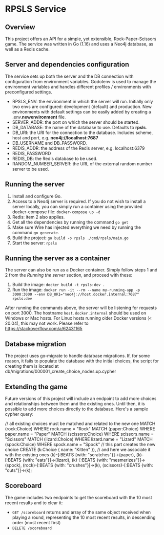 RPSLS Service
========

## Overview

This project offers an API for a simple, yet extensible, Rock-Paper-Scissors game. 
The service was written in Go (1.16) and uses a Neo4j database, as well as a Redis cache. 

## Server and dependencies configuration

The service sets up both the server and the DB connection with configuration from environment variables. Godotenv is used 
to manage the environment variables and handles different profiles / environments with preconfigured settings.

* RPSLS_ENV: the environment in which the server will run. Initially only two envs are configured: development (default) 
  and production. New environments with default settings can be easily added by creating a .env.**newenvironment** file.
* SERVER_ADDR: the port on which the server should be started.
* DB_DATABASE: the name of the database to use. Defaults to **rpsls**.
* DB_URI: the URI for the connection to the database. Includes scheme, host and port, e.g. **neo4j://localhost:7687**
* DB_USERNAME and DB_PASSWORD.
* REDIS_ADDR: the address of the Redis server, e.g. localhost:6379
* REDIS_PASSWORD
* REDIS_DB: the Redis database to be used.
* RANDOM_NUMBER_SERVER: the URL of the external random number server to be used.

## Running the server

1. Install and configure Go.
1. Access to a Neo4j server is required. If you do not wish to install a server locally, you can simply run a container 
   using the provided docker-compose file: `docker-compose up -d`
1. Redis: item 2 also applies.
1. Get all the dependencies by running the command `go get`
1. Make sure Wire has injected everything we need by running the command `go generate`.
1. Build the project: `go build -o rpsls ./cmd/rpsls/main.go`
1. Start the server: `rpsls`

## Running the server as a container

The server can also be run as a Docker container. Simply follow steps 1 and 2 from the *Running the server* section, and 
proceed with these:

1. Build the image: `docker build -t rpsls:dev .`
1. Run the image: `docker run -it --rm --name my-running-app -p 3000:3000 --env DB_URI="neo4j://host.docker.internal:7687" rpsls:dev`

After running the commands above, the server will be listening for requests on port 3000. The hostname `host.docker.internal` 
should be used on Windows or Mac hosts. For Linux hosts running older Docker versions (< 20.04), this may not work. Please 
refer to https://stackoverflow.com/a/62431165

## Database migration

The project uses go-migrate to handle database migrations. If, for some reason, it fails to populate the database with the 
initial choices, the script for creating them is located at db/migrations/000001_create_choice_nodes.up.cypher 

## Extending the game

Future versions of this project will include an endpoint to add more choices and relationships between them and the 
existing ones. Until then, it is possible to add more choices directly to the database. Here's a sample cypher query:

// all existing choices must be matched and related to the new one
MATCH (rock:Choice) WHERE rock.name = "Rock"
MATCH (paper:Choice) WHERE paper.name = "Paper"
MATCH (scissors:Choice) WHERE scissors.name = "Scissors"
MATCH (lizard:Choice) WHERE lizard.name = "Lizard"
MATCH (spock:Choice) WHERE spock.name = "Spock"
// this part creates the new choice
CREATE (k:Choice { name: "Kitten" }),
// and here we associate it with the existing ones
(k)-[:BEATS {with: "scratches"}]->(paper),
(k)-[:BEATS {with: "eats"}]->(lizard),
(k)-[:BEATS {with: "mesmerizes"}]->(spock),
(rock)-[:BEATS {with: "crushes"}]->(k),
(scissors)-[:BEATS {with: "cuts"}]->(k);

## Scoreboard

The game includes two endpoints to get the scoreboard with the 10 most recent results and to clear it:

* `GET /scoreboard`
  returns and array of the same object received when playing a round, representing the 10 most recent results, in 
  descending order (most recent first)
* `DELETE /scoreboard`
